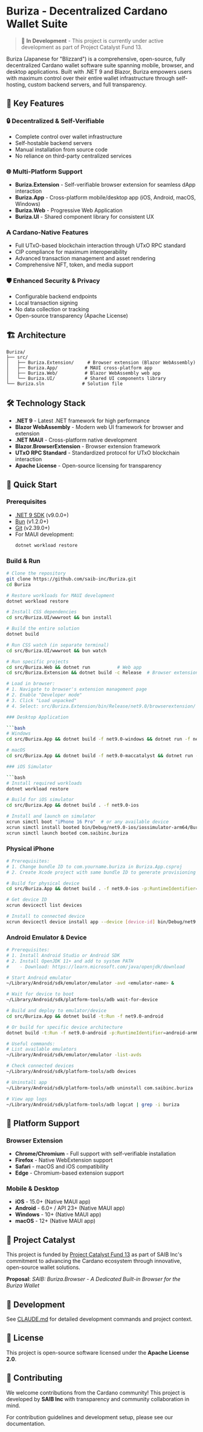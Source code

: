 # Buriza - Decentralized Cardano Wallet Suite

> 🚧 **In Development** - This project is currently under active development as part of Project Catalyst Fund 13.

Buriza (Japanese for "Blizzard") is a comprehensive, open-source, fully decentralized Cardano wallet software suite spanning mobile, browser, and desktop applications. Built with .NET 9 and Blazor, Buriza empowers users with maximum control over their entire wallet infrastructure through self-hosting, custom backend servers, and full transparency.

## 🚀 Key Features

### 🔒 **Decentralized & Self-Verifiable**
- Complete control over wallet infrastructure
- Self-hostable backend servers
- Manual installation from source code
- No reliance on third-party centralized services

### 🌐 **Multi-Platform Support**
- **Buriza.Extension** - Self-verifiable browser extension for seamless dApp interaction
- **Buriza.App** - Cross-platform mobile/desktop app (iOS, Android, macOS, Windows)
- **Buriza.Web** - Progressive Web Application
- **Buriza.UI** - Shared component library for consistent UX

### ₳ **Cardano-Native Features**
- Full UTxO-based blockchain interaction through UTxO RPC standard
- CIP compliance for maximum interoperability
- Advanced transaction management and asset rendering
- Comprehensive NFT, token, and media support

### 🛡️ **Enhanced Security & Privacy**
- Configurable backend endpoints
- Local transaction signing
- No data collection or tracking
- Open-source transparency (Apache License)

## 🏗️ Architecture

```
Buriza/
├── src/
│   ├── Buriza.Extension/     # Browser extension (Blazor WebAssembly)
│   ├── Buriza.App/          # MAUI cross-platform app
│   ├── Buriza.Web/          # Blazor WebAssembly web app
│   └── Buriza.UI/           # Shared UI components library
└── Buriza.sln              # Solution file
```

## 🛠️ Technology Stack

- **.NET 9** - Latest .NET framework for high performance
- **Blazor WebAssembly** - Modern web UI framework for browser and extension
- **.NET MAUI** - Cross-platform native development
- **Blazor.BrowserExtension** - Browser extension framework
- **UTxO RPC Standard** - Standardized protocol for UTxO blockchain interaction
- **Apache License** - Open-source licensing for transparency

## 🚀 Quick Start

### Prerequisites

- [.NET 9 SDK](https://dotnet.microsoft.com/download/dotnet/9.0) (v9.0.0+)
- [Bun](https://bun.sh/) (v1.2.0+)
- [Git](https://git-scm.com/) (v2.39.0+)
- For MAUI development:
  ```bash
  dotnet workload restore
  ```

### Build & Run

```bash
# Clone the repository
git clone https://github.com/saib-inc/Buriza.git
cd Buriza

# Restore workloads for MAUI development
dotnet workload restore

# Install CSS dependencies
cd src/Buriza.UI/wwwroot && bun install

# Build the entire solution
dotnet build

# Run CSS watch (in separate terminal)
cd src/Buriza.UI/wwwroot && bun watch

# Run specific projects
cd src/Buriza.Web && dotnet run          # Web app
cd src/Buriza.Extension && dotnet build -c Release  # Browser extension

# Load in browser:
# 1. Navigate to browser's extension management page
# 2. Enable "Developer mode"
# 3. Click "Load unpacked"
# 4. Select: src/Buriza.Extension/bin/Release/net9.0/browserextension/

### Desktop Application

```bash
# Windows
cd src/Buriza.App && dotnet build -f net9.0-windows && dotnet run -f net9.0-windows

# macOS
cd src/Buriza.App && dotnet build -f net9.0-maccatalyst && dotnet run -f net9.0-maccatalyst

### iOS Simulator

```bash
# Install required workloads
dotnet workload restore

# Build for iOS simulator
cd src/Buriza.App && dotnet build . -f net9.0-ios

# Install and launch on simulator
xcrun simctl boot "iPhone 16 Pro"  # or any available device
xcrun simctl install booted bin/Debug/net9.0-ios/iossimulator-arm64/Buriza.App.app
xcrun simctl launch booted com.saibinc.buriza
```

### Physical iPhone

```bash
# Prerequisites:
# 1. Change bundle ID to com.yourname.buriza in Buriza.App.csproj
# 2. Create Xcode project with same bundle ID to generate provisioning profile

# Build for physical device
cd src/Buriza.App && dotnet build . -f net9.0-ios -p:RuntimeIdentifier=ios-arm64

# Get device ID
xcrun devicectl list devices

# Install to connected device
xcrun devicectl device install app --device [device-id] bin/Debug/net9.0-ios/ios-arm64/Buriza.App.app
```

### Android Emulator & Device

```bash
# Prerequisites:
# 1. Install Android Studio or Android SDK
# 2. Install OpenJDK 11+ and add to system PATH
#    - Download: https://learn.microsoft.com/java/openjdk/download

# Start Android emulator
~/Library/Android/sdk/emulator/emulator -avd <emulator-name> &

# Wait for device to boot
~/Library/Android/sdk/platform-tools/adb wait-for-device

# Build and deploy to emulator/device
cd src/Buriza.App && dotnet build -t:Run -f net9.0-android

# Or build for specific device architecture
dotnet build -t:Run -f net9.0-android -p:RuntimeIdentifier=android-arm64

# Useful commands:
# List available emulators
~/Library/Android/sdk/emulator/emulator -list-avds

# Check connected devices
~/Library/Android/sdk/platform-tools/adb devices

# Uninstall app
~/Library/Android/sdk/platform-tools/adb uninstall com.saibinc.buriza

# View app logs
~/Library/Android/sdk/platform-tools/adb logcat | grep -i buriza
```

## 📱 Platform Support

### Browser Extension
- **Chrome/Chromium** - Full support with self-verifiable installation
- **Firefox** - Native WebExtension support
- **Safari** - macOS and iOS compatibility
- **Edge** - Chromium-based extension support

### Mobile & Desktop
- **iOS** - 15.0+ (Native MAUI app)
- **Android** - 6.0+ / API 23+ (Native MAUI app)
- **Windows** - 10+ (Native MAUI app)
- **macOS** - 12+ (Native MAUI app)

## 🌟 Project Catalyst

This project is funded by [Project Catalyst Fund 13](https://projectcatalyst.io/) as part of SAIB Inc's commitment to advancing the Cardano ecosystem through innovative, open-source wallet solutions.

**Proposal**: *SAIB: Buriza.Browser - A Dedicated Built-in Browser for the Buriza Wallet*

## 🔧 Development

See [CLAUDE.md](CLAUDE.md) for detailed development commands and project context.

## 📄 License

This project is open-source software licensed under the **Apache License 2.0**.

## 🤝 Contributing

We welcome contributions from the Cardano community! This project is developed by **SAIB Inc** with transparency and community collaboration in mind.

For contribution guidelines and development setup, please see our documentation.